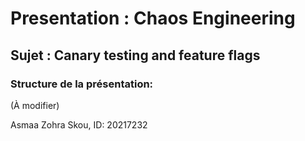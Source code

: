 # Presentation : Chaos Engineering 

## Sujet : Canary testing and feature flags 
### Structure de la présentation:

(À modifier)

 Asmaa Zohra Skou, ID: 20217232
